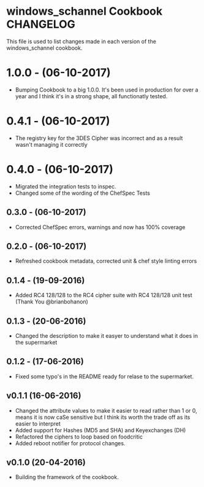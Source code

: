 # windows_schannel Cookbook CHANGELOG

This file is used to list changes made in each version of the windows_schannel cookbook.

# 1.0.0 - (06-10-2017)

- Bumping Cookbook to a big 1.0.0.  It's been used in production for over a year and I think it's in a strong shape, all functionatly tested.

# 0.4.1 - (06-10-2017)

- The registry key for the 3DES Cipher was incorrect and as a result wasn't managing it correctly

# 0.4.0 - (06-10-2017)

- Migrated the integration tests to inspec.
- Changed some of the wording of the ChefSpec Tests

## 0.3.0 - (06-10-2017)

- Corrected ChefSpec errors, warnings and now has 100% coverage

## 0.2.0 - (06-10-2017)

- Refreshed cookbook metadata, corrected unit & chef style linting errors

## 0.1.4 - (19-09-2016)

- Added RC4 128/128 to the RC4 cipher suite with RC4 128/128 unit test (Thank You @brianbohanon)

## 0.1.3 - (20-06-2016)

- Changed the description to make it easyer to understand what it does in the supermarket

## 0.1.2 - (17-06-2016)

- Fixed some typo's in the README ready for relase to the supermarket.

## v0.1.1 (16-06-2016)

- Changed the attribute values to make it easier to read rather than 1 or 0, means it is now caSe sensitive
but I think its worth the trade off as its easier to interpret
- Added support for Hashes (MD5 and SHA) and Keyexchanges (DH)
- Refactored the ciphers to loop based on foodcritic
- Added reboot notifier for protocol changes.

## v0.1.0 (20-04-2016)

- Building the framework of the cookbook.
